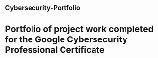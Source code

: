 ## Cybersecurity-Portfolio

# Portfolio of project work completed for the Google Cybersecurity Professional Certificate
